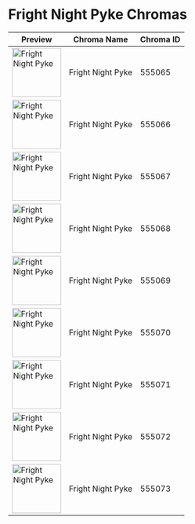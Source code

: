 # Fright Night Pyke Chromas

| Preview | Chroma Name | Chroma ID |
|---|---|---|
| <img src='https://raw.communitydragon.org/latest/plugins/rcp-be-lol-game-data/global/default/v1/champion-chroma-images/555/555065.png' alt='Fright Night Pyke' width='100'> | Fright Night Pyke | 555065 |
| <img src='https://raw.communitydragon.org/latest/plugins/rcp-be-lol-game-data/global/default/v1/champion-chroma-images/555/555066.png' alt='Fright Night Pyke' width='100'> | Fright Night Pyke | 555066 |
| <img src='https://raw.communitydragon.org/latest/plugins/rcp-be-lol-game-data/global/default/v1/champion-chroma-images/555/555067.png' alt='Fright Night Pyke' width='100'> | Fright Night Pyke | 555067 |
| <img src='https://raw.communitydragon.org/latest/plugins/rcp-be-lol-game-data/global/default/v1/champion-chroma-images/555/555068.png' alt='Fright Night Pyke' width='100'> | Fright Night Pyke | 555068 |
| <img src='https://raw.communitydragon.org/latest/plugins/rcp-be-lol-game-data/global/default/v1/champion-chroma-images/555/555069.png' alt='Fright Night Pyke' width='100'> | Fright Night Pyke | 555069 |
| <img src='https://raw.communitydragon.org/latest/plugins/rcp-be-lol-game-data/global/default/v1/champion-chroma-images/555/555070.png' alt='Fright Night Pyke' width='100'> | Fright Night Pyke | 555070 |
| <img src='https://raw.communitydragon.org/latest/plugins/rcp-be-lol-game-data/global/default/v1/champion-chroma-images/555/555071.png' alt='Fright Night Pyke' width='100'> | Fright Night Pyke | 555071 |
| <img src='https://raw.communitydragon.org/latest/plugins/rcp-be-lol-game-data/global/default/v1/champion-chroma-images/555/555072.png' alt='Fright Night Pyke' width='100'> | Fright Night Pyke | 555072 |
| <img src='https://raw.communitydragon.org/latest/plugins/rcp-be-lol-game-data/global/default/v1/champion-chroma-images/555/555073.png' alt='Fright Night Pyke' width='100'> | Fright Night Pyke | 555073 |
